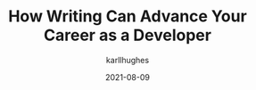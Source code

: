 ---
author: karllhughes
date: 2021-08-09
permalink: false
publisher: stackoverflow
tags:
  - career
  - writing
target_url: https://stackoverflow.blog/2021/08/09/how-writing-can-advance-your-career-as-a-developer/
title: How Writing Can Advance Your Career as a Developer
---